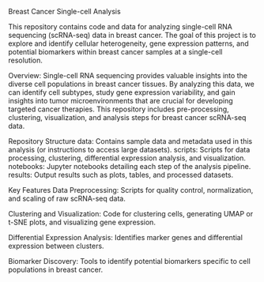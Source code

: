 Breast Cancer Single-cell Analysis

This repository contains code and data for analyzing single-cell RNA sequencing (scRNA-seq) data in breast cancer. The goal of this project is to explore and identify cellular heterogeneity, gene expression patterns, and potential biomarkers within breast cancer samples at a single-cell resolution.

Overview: Single-cell RNA sequencing provides valuable insights into the diverse cell populations in breast cancer tissues. By analyzing this data, we can identify cell subtypes, study gene expression variability, and gain insights into tumor microenvironments that are crucial for developing targeted cancer therapies. This repository includes pre-processing, clustering, visualization, and analysis steps for breast cancer scRNA-seq data.

Repository Structure data: Contains sample data and metadata used in this analysis (or instructions to access large datasets). scripts: Scripts for data processing, clustering, differential expression analysis, and visualization. notebooks: Jupyter notebooks detailing each step of the analysis pipeline. results: Output results such as plots, tables, and processed datasets.

Key Features Data Preprocessing: Scripts for quality control, normalization, and scaling of raw scRNA-seq data.

Clustering and Visualization: Code for clustering cells, generating UMAP or t-SNE plots, and visualizing gene expression.

Differential Expression Analysis: Identifies marker genes and differential expression between clusters.

Biomarker Discovery: Tools to identify potential biomarkers specific to cell populations in breast cancer.
